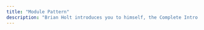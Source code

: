 ```yaml
---
title: "Module Pattern"
description: "Brian Holt introduces you to himself, the Complete Intro to React version 6, and what you can expect to learn"
---
```

